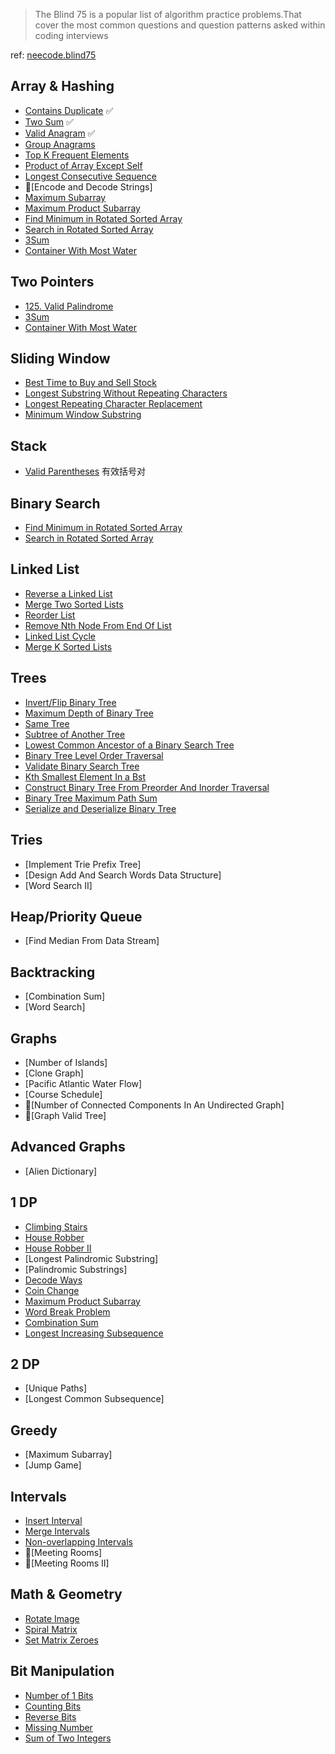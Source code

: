 > The Blind 75 is a popular list of algorithm practice problems.That cover the most common questions and question patterns asked within coding interviews

ref: [neecode.blind75](https://neetcode.io/practice)

## Array & Hashing

- [Contains Duplicate](https://leetcode.com/problems/contains-duplicate/) ✅
- [Two Sum](https://leetcode.com/problems/two-sum/) ✅
- [Valid Anagram](https://leetcode.com/problems/valid-anagram/) ✅
- [Group Anagrams](https://leetcode.com/problems/group-anagrams/)
- [Top K Frequent Elements](https://leetcode.com/problems/top-k-frequent-elements/)
- [Product of Array Except Self](https://leetcode.com/problems/product-of-array-except-self/)
- [Longest Consecutive Sequence](https://leetcode.com/problems/longest-consecutive-sequence/)
- 🔐[Encode and Decode Strings]
- [Maximum Subarray](https://leetcode.com/problems/maximum-subarray/)
- [Maximum Product Subarray](https://leetcode.com/problems/maximum-product-subarray/)
- [Find Minimum in Rotated Sorted Array](https://leetcode.com/problems/find-minimum-in-rotated-sorted-array/)
- [Search in Rotated Sorted Array](https://leetcode.com/problems/search-in-rotated-sorted-array/)
- [3Sum](https://leetcode.com/problems/3sum/)
- [Container With Most Water](https://leetcode.com/problems/container-with-most-water/)

## Two Pointers

- [125. Valid Palindrome](https://leetcode.com/problems/valid-palindrome/)
- [3Sum](https://leetcode.com/problems/3sum/)
- [Container With Most Water](https://leetcode.com/problems/container-with-most-water/)

## Sliding Window

- [Best Time to Buy and Sell Stock](https://leetcode.com/problems/best-time-to-buy-and-sell-stock/)
- [Longest Substring Without Repeating Characters](https://leetcode.com/problems/longest-substring-without-repeating-characters/)
- [Longest Repeating Character Replacement](https://leetcode.com/problems/longest-repeating-character-replacement/)
- [Minimum Window Substring](https://leetcode.com/problems/minimum-window-substring/)

## Stack

- [Valid Parentheses](https://leetcode.com/problems/valid-parentheses/) 有效括号对

## Binary Search

- [Find Minimum in Rotated Sorted Array](https://leetcode.com/problems/find-minimum-in-rotated-sorted-array/)
- [Search in Rotated Sorted Array](https://leetcode.com/problems/search-in-rotated-sorted-array/)

## Linked List

- [Reverse a Linked List](https://leetcode.com/problems/reverse-linked-list/)
- [Merge Two Sorted Lists](https://leetcode.com/problems/merge-two-sorted-lists/)
- [Reorder List](https://leetcode.com/problems/reorder-list/)
- [Remove Nth Node From End Of List](https://leetcode.com/problems/remove-nth-node-from-end-of-list/)
- [Linked List Cycle](https://leetcode.com/problems/linked-list-cycle/)
- [Merge K Sorted Lists](https://leetcode.com/problems/merge-k-sorted-lists/)

## Trees

- [Invert/Flip Binary Tree](https://leetcode.com/problems/invert-binary-tree/)
- [Maximum Depth of Binary Tree](https://leetcode.com/problems/maximum-depth-of-binary-tree/)
- [Same Tree](https://leetcode.com/problems/same-tree/)
- [Subtree of Another Tree](https://leetcode.com/problems/subtree-of-another-tree/)
- [Lowest Common Ancestor of a Binary Search Tree](https://leetcode.com/problems/lowest-common-ancestor-of-a-binary-search-tree/)
- [Binary Tree Level Order Traversal](https://leetcode.com/problems/binary-tree-level-order-traversal/)
- [Validate Binary Search Tree](https://leetcode.com/problems/validate-binary-search-tree/)
- [Kth Smallest Element In a Bst](https://leetcode.com/problems/kth-smallest-element-in-a-bst/)
- [Construct Binary Tree From Preorder And Inorder Traversal](https://leetcode.com/problems/construct-binary-tree-from-preorder-and-inorder-traversal/)
- [Binary Tree Maximum Path Sum](https://leetcode.com/problems/binary-tree-maximum-path-sum/)
- [Serialize and Deserialize Binary Tree](https://leetcode.com/problems/serialize-and-deserialize-binary-tree/)

## Tries

- [Implement Trie Prefix Tree]
- [Design Add And Search Words Data Structure]
- [Word Search II]

## Heap/Priority Queue

- [Find Median From Data Stream]

## Backtracking

- [Combination Sum]
- [Word Search]

## Graphs

- [Number of Islands]
- [Clone Graph]
- [Pacific Atlantic Water Flow]
- [Course Schedule]
- 🔐[Number of Connected Components In An Undirected Graph]
- 🔐[Graph Valid Tree]

## Advanced Graphs

- [Alien Dictionary]

## 1 DP

- [Climbing Stairs](https://leetcode.com/problems/climbing-stairs/)
- [House Robber](https://leetcode.com/problems/house-robber/)
- [House Robber II](https://leetcode.com/problems/house-robber-ii/)
- [Longest Palindromic Substring]
- [Palindromic Substrings]
- [Decode Ways](https://leetcode.com/problems/decode-ways/)
- [Coin Change](https://leetcode.com/problems/coin-change/)
- [Maximum Product Subarray](https://leetcode.com/problems/maximum-product-subarray/)
- [Word Break Problem](https://leetcode.com/problems/word-break/)
- [Combination Sum](https://leetcode.com/problems/combination-sum-iv/)
- [Longest Increasing Subsequence](https://leetcode.com/problems/longest-increasing-subsequence/)

## 2 DP

- [Unique Paths]
- [Longest Common Subsequence]

## Greedy

- [Maximum Subarray]
- [Jump Game]

## Intervals

- [Insert Interval](https://leetcode.com/problems/insert-interval/)
- [Merge Intervals](https://leetcode.com/problems/merge-intervals/)
- [Non-overlapping Intervals](https://leetcode.com/problems/non-overlapping-intervals/)
- 🔐[Meeting Rooms]
- 🔐[Meeting Rooms II]

## Math & Geometry

- [Rotate Image](https://leetcode.com/problems/rotate-image/)
- [Spiral Matrix](https://leetcode.com/problems/spiral-matrix/)
- [Set Matrix Zeroes](https://leetcode.com/problems/set-matrix-zeroes/)

## Bit Manipulation

- [Number of 1 Bits](https://leetcode.com/problems/number-of-1-bits/)
- [Counting Bits](https://leetcode.com/problems/counting-bits/)
- [Reverse Bits](https://leetcode.com/problems/reverse-bits/)
- [Missing Number](https://leetcode.com/problems/missing-number/)
- [Sum of Two Integers](https://leetcode.com/problems/sum-of-two-integers/)
